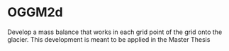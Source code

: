 # OGGM2d
Develop a mass balance that works in each grid point of the grid onto the glacier. This development is meant to be applied in the Master Thesis 
